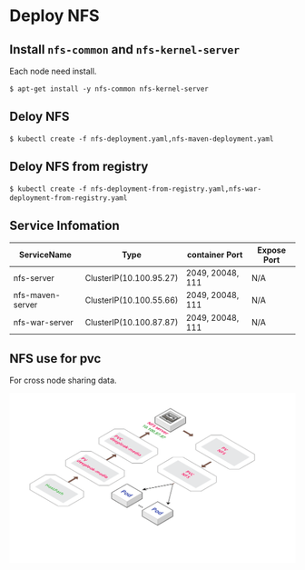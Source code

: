 # Deploy NFS

## Install `nfs-common` and `nfs-kernel-server`

Each node need install.

```shell
$ apt-get install -y nfs-common nfs-kernel-server
```

## Deloy NFS

```
$ kubectl create -f nfs-deployment.yaml,nfs-maven-deployment.yaml
```

## Deloy NFS from registry

```
$ kubectl create -f nfs-deployment-from-registry.yaml,nfs-war-deployment-from-registry.yaml
```

## Service Infomation
|ServiceName|Type|container Port|Expose Port|
|-|-|-|-|
|nfs-server|ClusterIP(10.100.95.27)|2049, 20048, 111|N/A|
|nfs-maven-server|ClusterIP(10.100.55.66)|2049, 20048, 111|N/A|
|nfs-war-server|ClusterIP(10.100.87.87)|2049, 20048, 111|N/A|

## NFS use for pvc

For cross node sharing data.

![alt text](/Images/NFS.png "NFS")